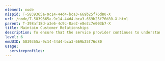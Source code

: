 ```yaml
---
element: node
nispid: T-5839365a-9c14-44d4-bca3-669b25f76d80-X
url: /node/T-5839365a-9c14-44d4-bca3-669b25f76d80-X.html
parent: T-398af18d-a3e6-4c9c-8ae2-e8e2c7e003b7-X
title: Maintain Customer Relationships
description: To ensure that the service provider continues to understand the needs of existing customers and establishes relationships with potential new customers. This process is also responsible for maintaining the Customer Portfolio.
level: 6
emUUID: 5839365a-9c14-44d4-bca3-669b25f76d80
usage:
  serviceprofiles:
---
```

